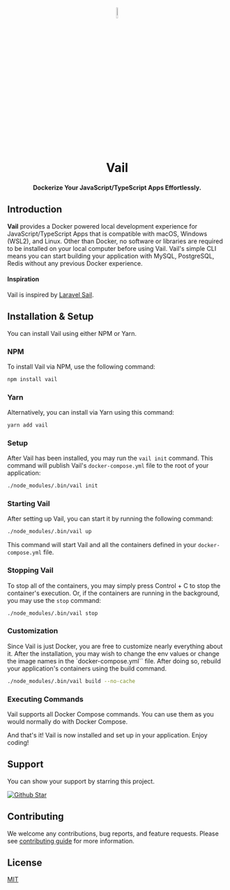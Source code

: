 <br/>

<p align="center">
    <img src="https://github.com/arifszn/OneClick/assets/45073703/9cf1ade3-335e-4a95-87c7-75ec1c34d3ec" width="8%">
  <h1 align="center">Vail</h1>

  <h4 align="center">Dockerize Your JavaScript/TypeScript Apps Effortlessly.</h4>
</p>

## Introduction

**Vail** provides a Docker powered local development experience for JavaScript/TypeScript Apps that is compatible with macOS, Windows (WSL2), and Linux. Other than Docker, no software or libraries are required to be installed on your local computer before using Vail. Vail's simple CLI means you can start building your application with MySQL, PostgreSQL, Redis without any previous Docker experience.

#### Inspiration

Vail is inspired by [Laravel Sail](https://github.com/laravel/sail).

## Installation & Setup

You can install Vail using either NPM or Yarn.

### NPM

To install Vail via NPM, use the following command:

```sh
npm install vail
```

### Yarn

Alternatively, you can install via Yarn using this command:

```sh
yarn add vail
```

### Setup

After Vail has been installed, you may run the `vail init` command. This command will publish Vail's `docker-compose.yml` file to the root of your application:

```sh
./node_modules/.bin/vail init
```

### Starting Vail

After setting up Vail, you can start it by running the following command:

```sh
./node_modules/.bin/vail up
```

This command will start Vail and all the containers defined in your `docker-compose.yml` file.

### Stopping Vail

To stop all of the containers, you may simply press Control + C to stop the container's execution. Or, if the containers are running in the background, you may use the `stop` command:

```sh
./node_modules/.bin/vail stop
```

### Customization

Since Vail is just Docker, you are free to customize nearly everything about it. After the installation, you may wish to change the env values or change the image names in the `docker-compose.yml`` file. After doing so, rebuild your application's containers using the build command.

```sh
./node_modules/.bin/vail build --no-cache
```

### Executing Commands

Vail supports all Docker Compose commands. You can use them as you would normally do with Docker Compose.

And that's it! Vail is now installed and set up in your application. Enjoy coding!

## Support

<p>You can show your support by starring this project.</p>
<a href="https://github.com/arifszn/vail/stargazers">
  <img src="https://img.shields.io/github/stars/arifszn/vail?style=social" alt="Github Star">
</a>

## Contributing

We welcome any contributions, bug reports, and feature requests. Please see [contributing guide](https://github.com/arifszn/vail/blob/main/CONTRIBUTING.md) for more information.

## License

[MIT](https://github.com/arifszn/vail/blob/main/LICENSE)
